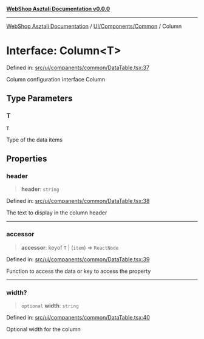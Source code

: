 [**WebShop Asztali Documentation v0.0.0**](../../../../README.md)

***

[WebShop Asztali Documentation](../../../../modules.md) / [UI/Components/Common](../README-1.md) / Column

# Interface: Column\<T\>

Defined in: [src/ui/companents/common/DataTable.tsx:37](https://github.com/yourusername/webshop_asztali/blob/6cd6b8ff5f7d5531f80a92ddbde9cd7ab8ecd569/src/ui/companents/common/DataTable.tsx#L37)

Column configuration interface
 Column

## Type Parameters

### T

`T`

Type of the data items

## Properties

### header

> **header**: `string`

Defined in: [src/ui/companents/common/DataTable.tsx:38](https://github.com/yourusername/webshop_asztali/blob/6cd6b8ff5f7d5531f80a92ddbde9cd7ab8ecd569/src/ui/companents/common/DataTable.tsx#L38)

The text to display in the column header

***

### accessor

> **accessor**: keyof `T` \| (`item`) => `ReactNode`

Defined in: [src/ui/companents/common/DataTable.tsx:39](https://github.com/yourusername/webshop_asztali/blob/6cd6b8ff5f7d5531f80a92ddbde9cd7ab8ecd569/src/ui/companents/common/DataTable.tsx#L39)

Function to access the data or key to access the property

***

### width?

> `optional` **width**: `string`

Defined in: [src/ui/companents/common/DataTable.tsx:40](https://github.com/yourusername/webshop_asztali/blob/6cd6b8ff5f7d5531f80a92ddbde9cd7ab8ecd569/src/ui/companents/common/DataTable.tsx#L40)

Optional width for the column
